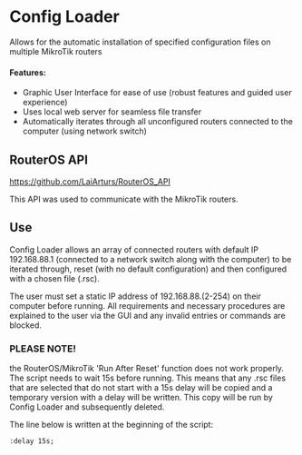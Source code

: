 
# Config Loader

Allows for the automatic installation of specified configuration files on multiple MikroTik routers

#### Features:

* Graphic User Interface for ease of use (robust features and guided user experience)
* Uses local web server for seamless file transfer
* Automatically iterates through all unconfigured routers connected to the computer (using network switch)

## RouterOS API

https://github.com/LaiArturs/RouterOS_API

This API was used to communicate with the MikroTik routers.


## Use

Config Loader allows an array of connected routers with default IP 192.168.88.1 (connected to a network switch along with the computer) to be iterated through, reset (with no default configuration)
and then configured with a chosen file (.rsc).

The user must set a static IP address of 192.168.88.(2-254) on their computer before running.
All requirements and necessary procedures are explained to the user via the GUI and any invalid entries or commands are blocked.

### PLEASE NOTE!
the RouterOS/MikroTik 'Run After Reset' function does not work properly. The script needs to wait 15s before running. This means that any .rsc files that are selected that do not 
start with a 15s delay will be copied and a temporary version with a delay will be written. This copy will be run by Config Loader and subsequently deleted.


The line below is written at the beginning of the script:

	:delay 15s;















